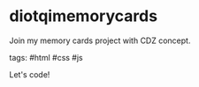 # diotqimemorycards
Join my memory cards project with CDZ concept. 

tags: #html #css #js

Let's code! 
